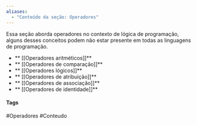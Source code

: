 ```yaml
---
aliases:
  - "Conteúdo da seção: Operadores"
---
```

Essa seção aborda operadores no contexto de lógica de programação, alguns desses conceitos podem não estar presente em todas as linguagens de programação.

- ** [[Operadores aritméticos]]**
- ** [[Operadores de comparação]]**
- ** [[Operadores lógicos]]**
- ** [[Operadores de atribuição]]**
- ** [[Operadores de associação]]**
- ** [[Operadores de identidade]]**

#### Tags 
#Operadores #Conteudo